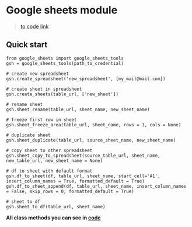 # Google sheets module
> [to code link](https://github.com/alexeiveselov92/tools/blob/main/google_sheets.py)


## Quick start
```
from google_sheets import google_sheets_tools
gsh = google_sheets_tools(path_to_credential)

# create new spreadsheet
gsh.create_spreadsheet('new_spreadsheet', [my_mail@mail.com])

# create sheet in spreadsheet
gsh.create_sheets(table_url, ['new_sheet'])

# rename sheet
gsh.sheet_rename(table_url, sheet_name, new_sheet_name)

# freeze first row in sheet
gsh.sheet_freeze_area(table_url, sheet_name, rows = 1, cols = None)

# duplicate sheet
gsh.sheet_duplicate(table_url, source_sheet_name, new_sheet_name)

# copy sheet to other spreadsheet
gsh.sheet_copy_to_spreadsheet(source_table_url, sheet_name, new_table_url, new_sheet_name = None)

# df to sheet with default format
gsh.df_to_sheet(df, table_url, sheet_name, start_cell='A1', insert_column_names = True, formatted_default = True)
gsh.df_to_sheet_append(df, table_url, sheet_name, insert_column_names = False, skip_rows = 0, formatted_default = True)

# sheet to df
gsh.sheet_to_df(table_url, sheet_name)
```

**All class methods you can see in [code](https://github.com/alexeiveselov92/tools/blob/main/google_sheets.py)**